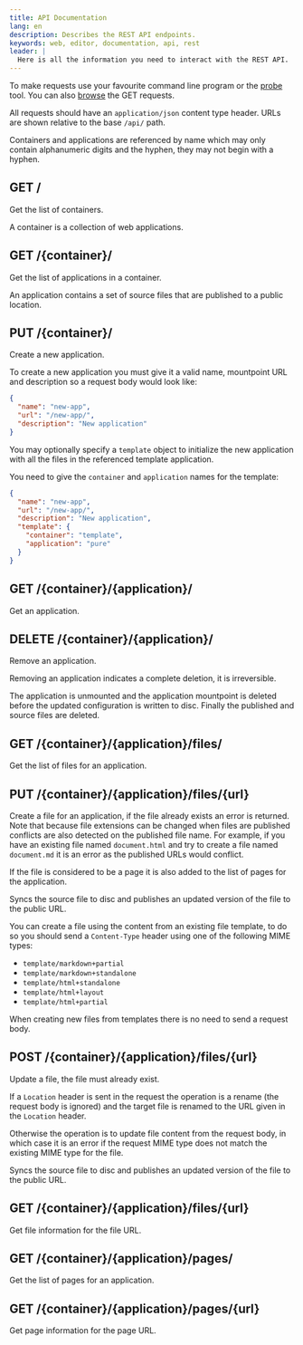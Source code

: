 ```yaml
---
title: API Documentation
lang: en
description: Describes the REST API endpoints.
keywords: web, editor, documentation, api, rest
leader: |
  Here is all the information you need to interact with the REST API.
---
```


<div class="api">

To make requests use your favourite command line program or the [probe](/tools/api/probe/ "API Probe") tool. You can also [browse](/tools/api/browser/ "API Browser") the GET requests.

All requests should have an `application/json` content type header. URLs are shown relative to the base `/api/` path.

Containers and applications are referenced by name which may only contain alphanumeric digits and the hyphen, they may not begin with a hyphen.

## GET /

Get the list of containers.

A container is a collection of web applications.

## GET /{container}/

Get the list of applications in a container.

An application contains a set of source files that are published to a public location.

## PUT /{container}/

Create a new application.

To create a new application you must give it a valid name, 
mountpoint URL and description so a request body would look like:

```json
{
  "name": "new-app",
  "url": "/new-app/",
  "description": "New application"
}
```

You may optionally specify a `template` object to initialize the new 
application with all the files in the referenced template application.

You need to give the `container` and `application` names for the template:

```json
{
  "name": "new-app",
  "url": "/new-app/",
  "description": "New application",
  "template": {
    "container": "template",
    "application": "pure"
  }
}
```

## GET /{container}/{application}/

Get an application.

## DELETE /{container}/{application}/

Remove an application.

Removing an application indicates a complete deletion, it is 
irreversible.

The application is unmounted and the application mountpoint is 
deleted before the updated configuration is written to disc. Finally 
the published and source files are deleted.

## GET /{container}/{application}/files/

Get the list of files for an application.

## PUT /{container}/{application}/files/{url}

Create a file for an application, if the file already exists an
error is returned. Note that because file extensions can be changed
when files are published conflicts are also detected on the published
file name. For example, if you have an existing file
named `document.html` and try to create a file named `document.md`
it is an error as the published URLs would conflict.

If the file is considered to be a page it is also added to the list
of pages for the application.

Syncs the source file to disc and publishes an updated
version of the file to the public URL.

You can create a file using the content from an existing file template,
to do so you should send a `Content-Type` header using one of the following
MIME types:

* `template/markdown+partial`
* `template/markdown+standalone`
* `template/html+standalone`
* `template/html+layout`
* `template/html+partial`

When creating new files from templates there is no need to send a
request body.

## POST /{container}/{application}/files/{url}

Update a file, the file must already exist.

If a `Location` header is sent in the request the operation is a rename 
(the request body is ignored) and the target file is renamed to the URL 
given in the `Location` header.

Otherwise the operation is to update file content from the request body, 
in which case it is an error if the request MIME type does not match the
existing MIME type for the file.

Syncs the source file to disc and publishes an updated version of the 
file to the public URL.

## GET /{container}/{application}/files/{url}

Get file information for the file URL.

## GET /{container}/{application}/pages/

Get the list of pages for an application.

## GET /{container}/{application}/pages/{url}

Get page information for the page URL.

</div>